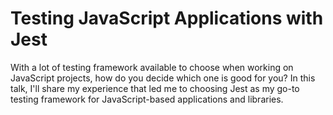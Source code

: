 # Testing JavaScript Applications with Jest

With a lot of testing framework available to choose when working on JavaScript projects, how do you decide which one is good for you? In this talk, I'll share my experience that led me to choosing Jest as my go-to testing framework for JavaScript-based applications and libraries.

